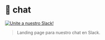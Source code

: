 # :loudspeaker: chat

[![Unite a nuestro Slack!](https://freecodecampba.herokuapp.com/badge.svg)](http://freecodecampba.org/chat)

> Landing page para nuestro chat en Slack. 
